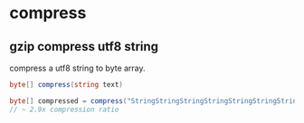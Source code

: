 # compress

## gzip compress utf8 string

compress a utf8 string to byte array.

```csharp
byte[] compress(string text)
```

```csharp
byte[] compressed = compress("StringStringStringStringStringStringString")
// ~ 2.9x compression ratio

```
